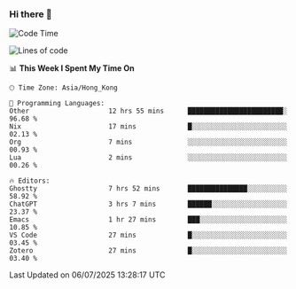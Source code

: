 ### Hi there 👋

<!--
**nicehiro/nicehiro** is a ✨ _special_ ✨ repository because its `README.md` (this file) appears on your GitHub profile.

Here are some ideas to get you started:

- 🔭 I’m currently working on ...
- 🌱 I’m currently learning ...
- 👯 I’m looking to collaborate on ...
- 🤔 I’m looking for help with ...
- 💬 Ask me about ...
- 📫 How to reach me: ...
- 😄 Pronouns: ...
- ⚡ Fun fact: ...
-->

<!--START_SECTION:waka-->
![Code Time](http://img.shields.io/badge/Code%20Time-774%20hrs%2038%20mins-blue)

![Lines of code](https://img.shields.io/badge/From%20Hello%20World%20I%27ve%20Written-1.7%20million%20lines%20of%20code-blue)

📊 **This Week I Spent My Time On** 

```text
🕑︎ Time Zone: Asia/Hong_Kong

💬 Programming Languages: 
Other                    12 hrs 55 mins      ████████████████████████░   96.68 % 
Nix                      17 mins             █░░░░░░░░░░░░░░░░░░░░░░░░   02.13 % 
Org                      7 mins              ░░░░░░░░░░░░░░░░░░░░░░░░░   00.93 % 
Lua                      2 mins              ░░░░░░░░░░░░░░░░░░░░░░░░░   00.26 % 

🔥 Editors: 
Ghostty                  7 hrs 52 mins       ███████████████░░░░░░░░░░   58.92 % 
ChatGPT                  3 hrs 7 mins        ██████░░░░░░░░░░░░░░░░░░░   23.37 % 
Emacs                    1 hr 27 mins        ███░░░░░░░░░░░░░░░░░░░░░░   10.85 % 
VS Code                  27 mins             █░░░░░░░░░░░░░░░░░░░░░░░░   03.45 % 
Zotero                   27 mins             █░░░░░░░░░░░░░░░░░░░░░░░░   03.40 % 
```


 Last Updated on 06/07/2025 13:28:17 UTC
<!--END_SECTION:waka-->
